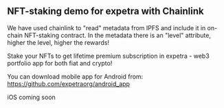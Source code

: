 ## NFT-staking demo for expetra with Chainlink

We have used chainlink to "read" metadata from IPFS and include it in on-chain NFT-staking contract. In the metadata there is an "level" attribute, higher the level, higher the rewards!

Stake your NFTs to get lifetime premium subscription in expetra - web3 portfolio app for both fiat and crypto!

You can download mobile app for Android from: https://github.com/expetraorg/android_app

iOS coming soon



